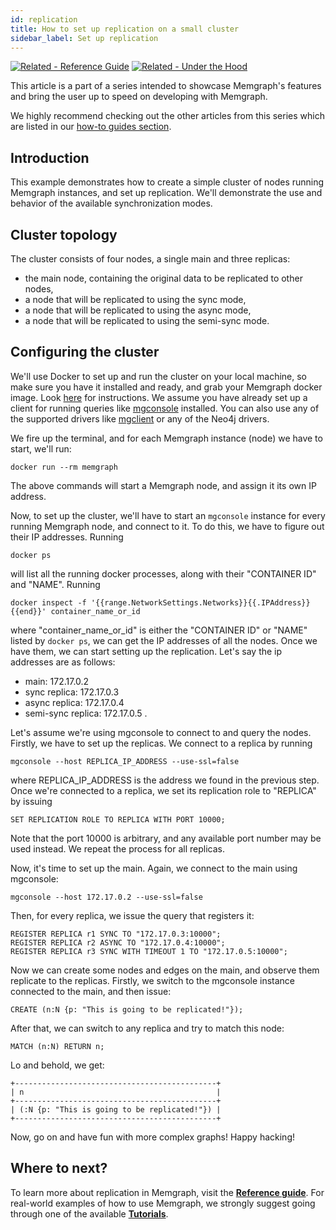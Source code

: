 ```yaml
---
id: replication
title: How to set up replication on a small cluster
sidebar_label: Set up replication
---
```

[![Related - Reference Guide](https://img.shields.io/static/v1?label=Related&message=Reference%20Guide&color=yellow&style=for-the-badge)](/reference-guide/replication.md) [![Related - Under the Hood](https://img.shields.io/static/v1?label=Related&message=Under%20the%20hood&color=orange&style=for-the-badge)](/under-the-hood/replication.md)
 


This article is a part of a series intended to showcase Memgraph's features
and bring the user up to speed on developing with Memgraph.

We highly recommend checking out the other articles from this series which
are listed in our [how-to guides section](/how-to-guides/overview.md).

## Introduction

This example demonstrates how to create a simple cluster of nodes running
Memgraph instances, and set up replication. We'll demonstrate the use and
behavior of the available synchronization modes.

## Cluster topology

The cluster consists of four nodes, a single main and three replicas:

* the main node, containing the original data to be replicated to other nodes,
* a node that will be replicated to using the sync mode,
* a node that will be replicated to using the async mode,
* a node that will be replicated to using the semi-sync mode.

## Configuring the cluster

We'll use Docker to set up and run the cluster on your local machine, so make
sure you have it installed and ready, and grab your Memgraph docker image.
Look [here](/installation/overview.md) for instructions.
We assume you have already set up a client for running queries like [mgconsole](https://github.com/memgraph/mgconsole) installed.
You can also use any of the supported drivers like [mgclient](https://github.com/memgraph/mgclient) or any of the Neo4j drivers.

We fire up the terminal, and for each Memgraph instance (node)  we have to start, we'll
run:

```console
docker run --rm memgraph
```

The above commands will start a Memgraph node, and assign it its own IP address.

Now, to set up the cluster, we'll have to start an `mgconsole`
instance for every running Memgraph node, and connect to it. To do this, we
have to figure out their IP addresses. Running

```console
docker ps
```

will list all the running docker processes, along with their "CONTAINER ID" and
"NAME". Running

```console
docker inspect -f '{{range.NetworkSettings.Networks}}{{.IPAddress}}{{end}}' container_name_or_id
```

where "container_name_or_id" is either the "CONTAINER ID" or "NAME" listed by
`docker ps`, we can get the IP addresses of all the nodes. Once we have them, we
can start setting up the replication. Let's say the ip addresses are as follows:
* main:                      172.17.0.2
* sync replica:              172.17.0.3
* async replica:             172.17.0.4
* semi-sync replica:         172.17.0.5 .

Let's assume we're using mgconsole to connect to and query the nodes. Firstly,
we have to set up the replicas. We connect to a replica by running

```console
mgconsole --host REPLICA_IP_ADDRESS --use-ssl=false
```

where REPLICA_IP_ADDRESS is the address we found in the previous step. Once
we're connected to a replica, we set its replication role to "REPLICA" by
issuing

```cypher
SET REPLICATION ROLE TO REPLICA WITH PORT 10000;
```

Note that the port 10000 is arbitrary, and any available port number may be used
instead. We repeat the process for all replicas.

Now, it's time to set up the main. Again, we connect to the main using
mgconsole:

```console
mgconsole --host 172.17.0.2 --use-ssl=false
```

Then, for every replica, we issue the query that registers it:

```cypher
REGISTER REPLICA r1 SYNC TO "172.17.0.3:10000";
REGISTER REPLICA r2 ASYNC TO "172.17.0.4:10000";
REGISTER REPLICA r3 SYNC WITH TIMEOUT 1 TO "172.17.0.5:10000";
```

Now we can create some nodes and edges on the main, and observe them replicate
to the replicas. Firstly, we switch to the mgconsole instance connected to the
main, and then issue:

```cypher
CREATE (n:N {p: "This is going to be replicated!"});
```

After that, we can switch to any replica and try to match this node:

```cypher
MATCH (n:N) RETURN n;
```
Lo and behold, we get:

```plaintext
+---------------------------------------------+
| n                                           |
+---------------------------------------------+
| (:N {p: "This is going to be replicated!"}) |
+---------------------------------------------+
```

Now, go on and have fun with more complex graphs! Happy hacking!

## Where to next?

To learn more about replication in Memgraph, visit the **[Reference guide](/reference-guide/replication.md)**.
For real-world examples of how to use Memgraph, we strongly suggest going through one of the available **[Tutorials](/tutorials/overview.md)**.
